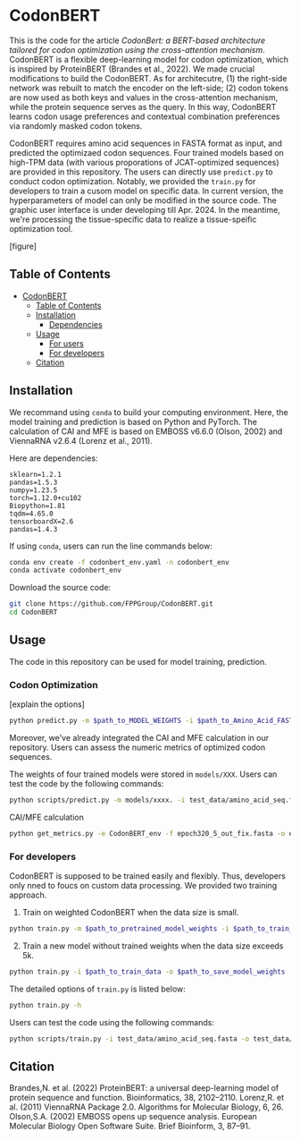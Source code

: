 # CodonBERT

This is the code for the article _CodonBert: a BERT-based architecture tailored for codon optimization using the cross-attention mechanism_. CodonBERT is a flexible deep-learning model for codon optimization, which is inspired by ProteinBERT (Brandes et al., 2022). We made crucial modifications to build the CodonBERT. As for architecutre, (1) the right-side network was rebuilt to match the encoder on the left-side; (2) codon tokens are now used as both keys and values in the cross-attention mechanism, while the protein sequence serves as the query. In this way, CodonBERT learns codon usage preferences and contextual combination preferences via randomly masked codon tokens. 

CodonBERT requires amino acid sequences in FASTA format as input, and predicted the optimizaed codon sequences. Four trained models based on high-TPM data (with various proporations of JCAT-optimized sequences) are provided in this repository. The users can directly use `predict.py` to conduct codon optimization. Notably, we provided the `train.py` for developers to train a cusom model on specific data. In current version, the hyperparameters of model can only be modified in the source code. The graphic user interface is under developing till Apr. 2024. In the meantime, we're processing the tissue-specific data to realize a tissue-speific optimization tool.

[figure]


## Table of Contents

- [CodonBERT](#codonbert)
  - [Table of Contents](#table-of-contents)
  - [Installation](#installation)
    - [Dependencies](#dependencies)
  - [Usage](#usage)
    - [For users](#for-users)
    - [For developers](#for-developers)
  - [Citation](#citation)


## Installation
We recommand using `conda` to build your computing environment. Here, the model training and prediction is based on Python and PyTorch. The calculation of CAI and MFE is based on EMBOSS v6.6.0 (Olson, 2002) and ViennaRNA v2.6.4 (Lorenz et al., 2011). 

Here are dependencies:
```
sklearn=1.2.1
pandas=1.5.3
numpy=1.23.5
torch=1.12.0+cu102
Biopython=1.81
tqdm=4.65.0
tensorboardX=2.6
pandas=1.4.3
```

If using `conda`, users can run the line commands below:

```bash
conda env create -f codonbert_env.yaml -n codonbert_env
conda activate codonbert_env
```

Download the source code:
```bash
git clone https://github.com/FPPGroup/CodonBERT.git
cd CodonBERT
```

## Usage
The code in this repository can be used for model training, prediction.

### Codon Optimization

[explain the options]

```bash
python predict.py -m $path_to_MODEL_WEIGHTS -i $path_to_Amino_Acid_FASTA -o $path_to_output
```

Moreover, we've already integrated the CAI and MFE calculation in our repository. Users can assess the numeric metrics of optimized codon sequences.

The weights of four trained models were stored in `models/XXX`. Users can test the code by the following commands: 

```bash
python scripts/predict.py -m models/xxxx. -i test_data/amino_acid_seq.fasta -o test_data/optimized_codon_seq.fasta
```

CAI/MFE calculation
```bash
python get_metrics.py -e CodonBERT_env -f epoch320_5_out_fix.fasta -o epoch320_5_out_fix_result.csv
```


### For developers

CodonBERT is supposed to be trained easily and flexibly. Thus, developers only nned to foucs on custom data processing. We provided two training approach.

1. Train on weighted CodonBERT when the data size is small.
```bash
python train.py -m $path_to_pretrained_model_weights -i $path_to_train_data -o $path_to_save_model_weights -epoch XX -lr XX
```

2. Train a new model without trained weights when the data size exceeds 5k.
```bash
python train.py -i $path_to_train_data -o $path_to_save_model_weights
```

The detailed options of `train.py` is listed below:
```bash
python train.py -h
```

Users can test the code using the following commands:
```bash
python scripts/train.py -i test_data/amino_acid_seq.fasta -o test_data/model_save.xx  -epoch XX
```


## Citation
Brandes,N. et al. (2022) ProteinBERT: a universal deep-learning model of protein sequence and function. Bioinformatics, 38, 2102–2110.
Lorenz,R. et al. (2011) ViennaRNA Package 2.0. Algorithms for Molecular Biology, 6, 26.
Olson,S.A. (2002) EMBOSS opens up sequence analysis. European Molecular Biology Open Software Suite. Brief Bioinform, 3, 87–91.